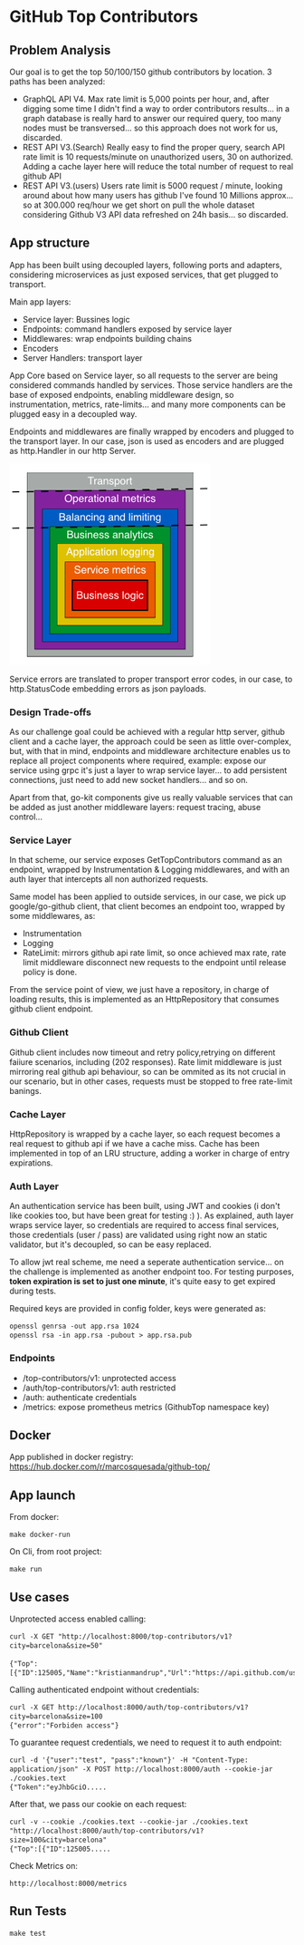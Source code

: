 GitHub Top Contributors
======================

## Problem Analysis
 Our goal is to get the top 50/100/150 github contributors by location. 3 paths has been analyzed:
  - GraphQL API V4. Max rate limit is 5,000 points per hour, and, after digging some time I didn't find a way to order contributors results... in a graph database is really hard to answer our required query, too many nodes must be transversed... so this approach does not work for us, discarded.
  - REST API V3.(Search) Really easy to find the proper query, search API rate limit is 10 requests/minute on unauthorized users, 30 on authorized. Adding a cache layer here will reduce the total number of request to real github API
  - REST API V3.(users) Users rate limit is 5000 request / minute, looking around about how many users has github I've found 10 Millions approx... so at 300.000 req/hour we get short on pull the whole dataset considering Github V3 API data refreshed on 24h basis... so discarded.

## App structure
 App has been built using decoupled layers, following ports and adapters, considering microservices as just exposed services, that get plugged to transport.

Main app layers:
 - Service layer: Bussines logic
 - Endpoints: command handlers exposed by service layer
 - Middlewares: wrap endpoints building chains
 - Encoders
 - Server Handlers: transport layer

 App Core based on Service layer, so all requests to the server are being considered commands handled by services. Those service handlers are the base of exposed endpoints, enabling middleware design, so instrumentation, metrics, rate-limits... and many more components can be plugged easy in a decoupled way.

 Endpoints and middlewares are finally wrapped by encoders and plugged to the transport layer. In our case, json is used as encoders and are plugged as http.Handler in our http Server.

 ![alt text](https://raw.githubusercontent.com/mycodesmells/gokit-example/master/res/onion.png "App architecture")

 Service errors are translated to proper transport error codes, in our case, to http.StatusCode embedding errors as json payloads.

 ### Design Trade-offs
 As our challenge goal could be achieved with a regular http server, github client and a cache layer, the approach could be seen as little over-complex, but, with that in mind, endpoints and middleware architecture enables us to replace all project components where required, example: expose our service using grpc it's just a layer to wrap service layer... to add persistent connections, just need to add new socket handlers... and so on.

Apart from that, go-kit components give us really valuable services that can be added as just another middleware layers: request tracing, abuse control...

### Service Layer
 In that scheme, our service exposes GetTopContributors command as an endpoint, wrapped by Instrumentation & Logging middlewares, and with an auth layer that intercepts all non authorized requests.

 Same model has been applied to outside services, in our case, we pick up google/go-github client, that client becomes an endpoint too, wrapped by some middlewares, as:
 - Instrumentation
 - Logging
 - RateLimit: mirrors github api rate limit, so once achieved max rate, rate limit middleware disconnect new requests to the endpoint until release policy is done.

 From the service point of view, we just have a repository, in charge of loading results, this is implemented as an HttpRepository that consumes github client endpoint.

### Github Client
 Github client includes now timeout and retry policy,retrying on different faiiure scenarios, including (202 responses). Rate limit middleware is just mirroring real github api behaviour, so can be ommited as its not crucial in our scenario, but in other cases, requests must be stopped to free rate-limit banings.

### Cache Layer
 HttpRepository is wrapped by a cache layer, so each request becomes a real request to github api if we have a cache miss.
 Cache has been implemented in top of an LRU structure, adding a worker in charge of entry expirations.

### Auth Layer
 An authentication service has been built, using JWT and cookies (i don't like cookies too, but have been great for testing :) ). As explained, auth layer wraps service layer, so credentials are required to access final services, those credentials (user / pass) are validated using right now an static validator, but it's decoupled, so can be easy replaced.

 To allow jwt real scheme, me need a seperate authentication service... on the challenge is implemented as another endpoint too.
 For testing purposes, **token expiration is set to just one minute**, it's quite easy to get expired during tests.

 Required keys are provided in config folder, keys were generated as:
  ```
  openssl genrsa -out app.rsa 1024
  openssl rsa -in app.rsa -pubout > app.rsa.pub
  ```

### Endpoints
 - /top-contributors/v1: unprotected access
 - /auth/top-contributors/v1: auth restricted
 - /auth: authenticate credentials
 - /metrics: expose prometheus metrics (GithubTop namespace key)

## Docker
 App published in docker registry:
   https://hub.docker.com/r/marcosquesada/github-top/

## App launch
 From docker:
 ```
make docker-run
```

 On Cli, from root project:
```
make run
```

## Use cases
 Unprotected access enabled calling:
```
curl -X GET "http://localhost:8000/top-contributors/v1?city=barcelona&size=50"

{"Top":[{"ID":125005,"Name":"kristianmandrup","Url":"https://api.github.com/users/kristianmandrup"......

```
 Calling authenticated endpoint without credentials:
 ```
 curl -X GET http://localhost:8000/auth/top-contributors/v1?city=barcelona&size=100
{"error":"Forbiden access"}
```
To guarantee request credentials, we need to request it to auth endpoint:
 ```
 curl -d '{"user":"test", "pass":"known"}' -H "Content-Type: application/json" -X POST http://localhost:8000/auth --cookie-jar ./cookies.text
{"Token":"eyJhbGciO.....
```

After that, we pass our cookie on each request:
```
curl -v --cookie ./cookies.text --cookie-jar ./cookies.text "http://localhost:8000/auth/top-contributors/v1?size=100&city=barcelona"
{"Top":[{"ID":125005.....
```

Check Metrics on:
```
http://localhost:8000/metrics
```
## Run Tests
```
make test
```
